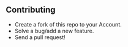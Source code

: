 ## Contributing
* Create a fork of this repo to your Account.
* Solve a bug/add a new feature.
* Send a pull request!
